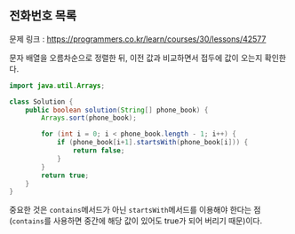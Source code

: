 ## 전화번호 목록

문제 링크 : https://programmers.co.kr/learn/courses/30/lessons/42577

문자 배열을 오름차순으로 정렬한 뒤, 이전 값과 비교하면서 접두에 값이 오는지 확인한다.

```java
import java.util.Arrays;

class Solution {
    public boolean solution(String[] phone_book) {
        Arrays.sort(phone_book);

        for (int i = 0; i < phone_book.length - 1; i++) {
            if (phone_book[i+1].startsWith(phone_book[i])) {
                return false;
            }
        }
        return true;
    }
}
```

중요한 것은 `contains`메서드가 아닌 `startsWith`메서드를 이용해야 한다는 점(`contains`를 사용하면 중간에 해당 값이 있어도 true가 되어 버리기 때문)이다.
